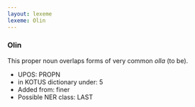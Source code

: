 ```yaml
---
layout: lexeme
lexeme: Olin
---
```


###  Olin

This proper noun overlaps forms of very common *olla* (to be).
* UPOS:  PROPN
* in KOTUS dictionary under:  5
* Added from:  finer
* Possible NER class:  LAST

